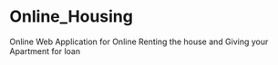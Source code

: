 # Online_Housing
Online Web Application for Online Renting the house and Giving your Apartment for loan
